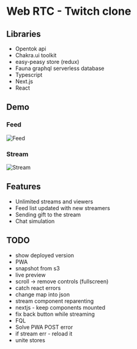 # Web RTC - Twitch clone

## Libraries
- Opentok api
- Chakra.ui toolkit
- easy-peasy store (redux)
- Fauna graphql serverless database
- Typescript
- Next.js
- React

## Demo
### Feed
![Feed](https://github.com/lishine/web-rtc/screenshot-feed.jpg "Feed")
### Stream
![Stream](https://github.com/lishine/web-rtc/screenshot-stream.gif "Stream")

## Features
- Unlimited streams and viewers
- Feed list updated with new streamers
- Sending gift to the stream
- Chat simulation

## TODO
- show deployed version
- PWA
- snapshot from s3
- live preview
- scroll -> remove controls (fullscreen)
- catch react errors
- change map into json
- stream component reparenting
- nextjs - keep components mounted
- fix back button while streaming
- FQL
- Solve PWA POST error
- if stream err - reload it
- unite stores
